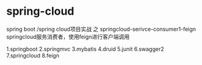# spring-cloud

spring boot /spring cloud项目实战 之 springcloud-serivce-consumer1-feign
springcloud服务消费者，使用feign进行客户端调用

1.springboot
2.springmvc
3.mybatis
4.druid
5.junit
6.swagger2
7.springcloud
8.feign